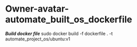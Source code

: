 # Owner-avatar-automate_built_os_dockerfile

***Build docker file***
sudo docker build -f dockerfile . -t automate_project_os/ubuntu:v1

